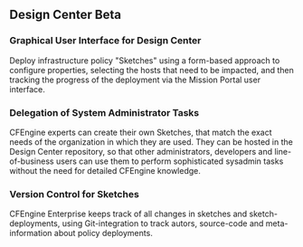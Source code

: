 ## Design Center Beta ##

### Graphical User Interface for Design Center ###

Deploy infrastructure policy "Sketches" using a form-based approach to configure properties, selecting the hosts that need to be impacted, and then tracking the progress of the deployment via the Mission Portal user interface.  

### Delegation of System Administrator Tasks ###

CFEngine experts can create their own Sketches, that match the exact needs of the organization in which they are used. They can be hosted in the Design Center repository, so that other administrators, developers and line-of-business users can use them to perform sophisticated sysadmin tasks without the need for detailed CFEngine knowledge. 

### Version Control for Sketches ###

CFEngine Enterprise keeps track of all changes in sketches and sketch-deployments, using Git-integration to track autors, source-code and meta-information about policy deployments.